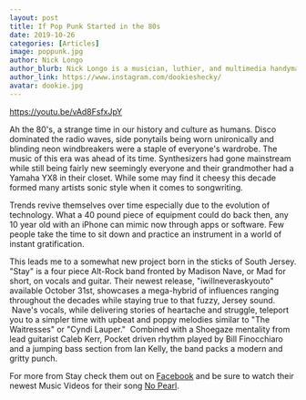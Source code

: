 ```yaml
---
layout: post
title: If Pop Punk Started in the 80s
date: 2019-10-26
categories: [Articles]
image: poppunk.jpg
author: Nick Longo
author_blurb: Nick Longo is a musician, luthier, and multimedia handyman.
author_link: https://www.instagram.com/dookieshecky/
avatar: dookie.jpg
---
```


https://youtu.be/vAd8FsfxJpY

Ah the 80's, a strange time in our history and culture as humans. Disco dominated the radio waves, side ponytails being worn unironically and blinding neon windbreakers were a staple of everyone's wardrobe. The music of this era was ahead of its time. Synthesizers had gone mainstream while still being fairly new seemingly everyone and their grandmother had a Yamaha YX8 in their closet. While some may find it cheesy this decade formed many artists sonic style when it comes to songwriting.

Trends revive themselves over time especially due to the evolution of technology. What a 40 pound piece of equipment could do back then, any 10 year old with an iPhone can mimic now through apps or software. Few people take the time to sit down and practice an instrument in a world of instant gratification.

This leads me to a somewhat new project born in the sticks of South Jersey. "Stay" is a four piece Alt-Rock band fronted by Madison Nave, or Mad for short, on vocals and guitar. Their newest release, "iwillneveraskyouto" available October 31st, showcases a mega-hybrid of influences ranging throughout the decades while staying true to that fuzzy, Jersey sound.  Nave's vocals, while delivering stories of heartache and struggle, teleport you to a simpler time with upbeat and poppy melodies similar to "The Waitresses" or "Cyndi Lauper."  Combined with a Shoegaze mentality from lead guitarist Caleb Kerr, Pocket driven rhythm played by Bill Finocchiaro and a jumping bass section from Ian Kelly, the band packs a modern and gritty punch.

For more from Stay check them out on [Facebook](https://www.facebook.com/iwillneveraskyouto/) and be sure to watch their newest Music Videos for their song [No Pearl](https://www.youtube.com/watch?v=vAd8FsfxJpY).
